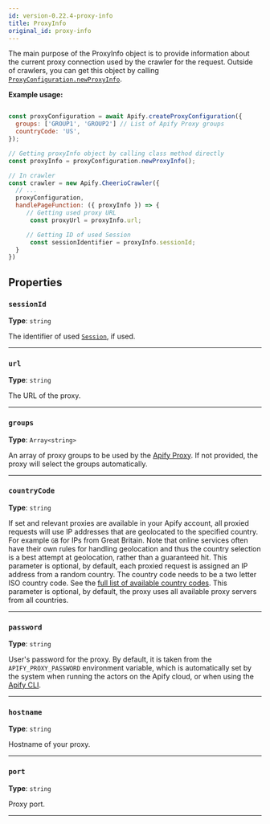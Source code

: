 ```yaml
---
id: version-0.22.4-proxy-info
title: ProxyInfo
original_id: proxy-info
---
```


<a name="proxyinfo"></a>

The main purpose of the ProxyInfo object is to provide information about the current proxy connection used by the crawler for the request. Outside of
crawlers, you can get this object by calling [`ProxyConfiguration.newProxyInfo`](../api/proxy-configuration#newproxyinfo).

**Example usage:**

```javascript

const proxyConfiguration = await Apify.createProxyConfiguration({
  groups: ['GROUP1', 'GROUP2'] // List of Apify Proxy groups
  countryCode: 'US',
});

// Getting proxyInfo object by calling class method directly
const proxyInfo = proxyConfiguration.newProxyInfo();

// In crawler
const crawler = new Apify.CheerioCrawler({
  // ...
  proxyConfiguration,
  handlePageFunction: ({ proxyInfo }) => {
     // Getting used proxy URL
      const proxyUrl = proxyInfo.url;

     // Getting ID of used Session
      const sessionIdentifier = proxyInfo.sessionId;
  }
})

```

## Properties

### `sessionId`

**Type**: `string`

The identifier of used [`Session`](../api/session), if used.

---

### `url`

**Type**: `string`

The URL of the proxy.

---

### `groups`

**Type**: `Array<string>`

An array of proxy groups to be used by the [Apify Proxy](https://docs.apify.com/proxy). If not provided, the proxy will select the groups
automatically.

---

### `countryCode`

**Type**: `string`

If set and relevant proxies are available in your Apify account, all proxied requests will use IP addresses that are geolocated to the specified
country. For example `GB` for IPs from Great Britain. Note that online services often have their own rules for handling geolocation and thus the
country selection is a best attempt at geolocation, rather than a guaranteed hit. This parameter is optional, by default, each proxied request is
assigned an IP address from a random country. The country code needs to be a two letter ISO country code. See the
[full list of available country codes](https://en.wikipedia.org/wiki/ISO_3166-1_alpha-2#Officially_assigned_code_elements). This parameter is
optional, by default, the proxy uses all available proxy servers from all countries.

---

### `password`

**Type**: `string`

User's password for the proxy. By default, it is taken from the `APIFY_PROXY_PASSWORD` environment variable, which is automatically set by the system
when running the actors on the Apify cloud, or when using the [Apify CLI](https://github.com/apify/apify-cli).

---

### `hostname`

**Type**: `string`

Hostname of your proxy.

---

### `port`

**Type**: `string`

Proxy port.

---
